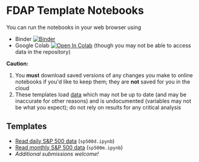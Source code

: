 # FDAP Template Notebooks

You can run the notebooks in your web browser using
- Binder [![Binder](https://mybinder.org/badge_logo.svg)](https://mybinder.org/v2/gh/lukestein-classes/fdap_public/HEAD)
- Google Colab [![Open In Colab](https://colab.research.google.com/assets/colab-badge.svg)](https://colab.research.google.com/github/lukestein-classes/fdap_public/blob/master) (though you may not be able to access data in the repository)

**Caution:**
1. You **must** download saved versions of any changes you make to online notebooks if you'd like to keep them; they are **not** saved for you in the cloud
2. These templates load [data](../data) which may not be up to date (and may be inaccurate for other reasons) and is undocumented (variables may not be what you expect); do not rely on results for any critical analysis

## Templates

- [Read daily S&P 500 data](sp500d.ipynb) (`sp500d.ipynb`)
- [Read monthly S&P 500 data](sp500m.ipynb) (`sp500m.ipynb`)
- *Additional submissions welcome!*